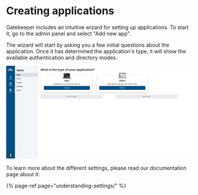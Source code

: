 # Creating applications

Gatekeeper includes an intuitive wizard for setting up applications. To start it, go to the admin panel and select "Add new app".

The wizard will start by asking you a few initial questions about the application. Once it has determined the application's type, it will show the available authentication and directory modes.

![Gatekeeper application setup wizard](../../.gitbook/assets/app-wizard-type-step.png)

To learn more about the different settings, please read our documentation page about it:

{% page-ref page="understanding-settings/" %}

